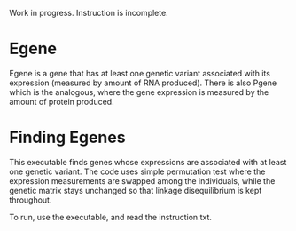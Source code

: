 Work in progress. Instruction is incomplete. 

# Egene 
Egene is a gene that has at least one genetic variant associated with its expression (measured by amount of RNA produced). There is also Pgene which is the analogous, where the gene expression is measured by the amount of protein produced. 

# Finding Egenes
This executable finds genes whose expressions are associated with at least one genetic variant. The code uses simple permutation test where the expression measurements are swapped among the individuals, while the genetic matrix stays unchanged so that linkage disequilibrium is kept throughout. 

To run, use the executable, and read the instruction.txt. 


            
